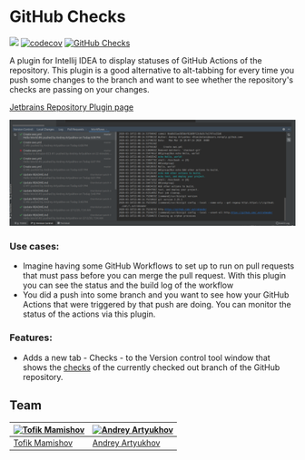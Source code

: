 # GitHub Checks 

![](https://github.com/otanikotani/view-github-checks-idea-plugin/workflows/Check/badge.svg) [![codecov](https://codecov.io/gh/otanikotani/view-github-checks-idea-plugin/branch/master/graph/badge.svg)](https://codecov.io/gh/otanikotani/view-github-checks-idea-plugin) [![GitHub Checks](https://img.shields.io/badge/JB%20Repository-GitHub%20Checks-brightgreen.svg)](https://plugins.jetbrains.com/plugin/13793-github-checks "JetBrains Repo: GitHub Checks Plugin")

A plugin for Intellij IDEA to display statuses of GitHub Actions of the repository. This plugin is a good alternative to alt-tabbing for every time you push some changes to the branch and want to see whether the repository's checks are passing on your changes.

[Jetbrains Repository Plugin page](https://plugins.jetbrains.com/plugin/13793-github-checks)

![Checks Plugin](img/checks-plugin-screenshot-3.png)

### Use cases:
- Imagine having some GitHub Workflows to set up to run on pull requests that must pass before you can merge the pull request. With this plugin you can see the status and the build log of the workflow
- You did a push into some branch and you want to see how your GitHub Actions that were triggered by that push are doing. You can monitor the status of the actions via this plugin.

### Features:

- Adds a new tab - Checks - to the Version control tool window that shows the [checks](https://developer.github.com/v3/checks/) of the currently checked out branch of the GitHub repository.

## Team

| [![Tofik Mamishov](https://github.com/tofik-mamishov.png?size=100)](https://github.com/tofik-mamishov) | [![Andrey Artyukhov](https://github.com/otanikotani.png?size=100)](https://github.com/otanikotani)  |
|---------------------------------------------------------------------------------------------------|----------------------------------------------------------------------------------------------|
| [Tofik Mamishov](https://github.com/tofik-mamishov)                                              | [Andrey Artyukhov](https://github.com/otanikotani)                                                |